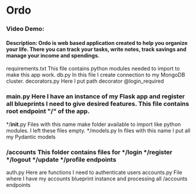 # Ordo
### Video Demo: 
#### Description: Ordo is web based application created to help you organize your life. There you can track your tasks, write notes, track savings and manage your income and spendings.

requirements.txt  This file contains python modules needed to import to make this app work.
db.py   In this file I create connection to my MongoDB cluster.
decorators.py   Here I put path decorator @login_required
### main.py     Here I have an instance of my Flask app and register all blueprints I need to give desired features. This file contains root endpoint "/" of the app.
*/__init__.py   Files with this name make folder available to import like python modules. I left these files empty.
*/models.py     In files with this name I put all my Pydantic models 
### /accounts   This folder contains files for */login */register */logout */update */profile endpoints
auth.py     Here are functions I need to authenticate users
accounts.py  File where I have my accounts blueprint instance and processing all /accounts endpoints

